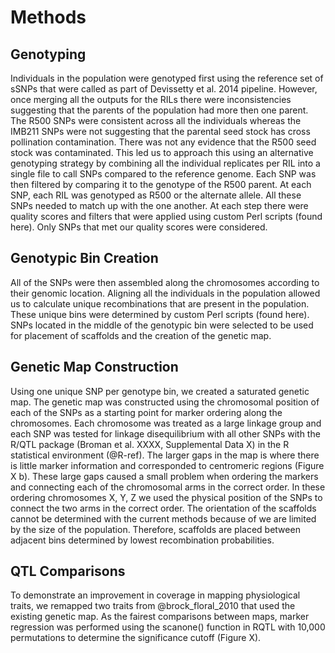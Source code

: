 # Methods
## Genotyping 
Individuals in the population were genotyped first using the reference set of sSNPs that were called as part of Devissetty et al. 2014 pipeline. However, once merging all the outputs for the RILs there were inconsistencies suggesting that the parents of the population had more then one parent. The R500 SNPs were consistent across all the individuals whereas the IMB211 SNPs were not suggesting that the parental seed stock has cross pollination contamination. There was not any evidence that the R500 seed stock was contaminated. This led us to approach this using an alternative genotyping strategy by combining all the individual replicates per RIL into a single file to call SNPs compared to the reference genome. Each SNP was then filtered by comparing it to the genotype of the R500 parent. At each SNP, each RIL was genotyped as R500 or the alternate allele. All these SNPs needed to match up with the one another. At each step there were quality scores and filters that were applied using custom Perl scripts (found here). Only SNPs that met our quality scores were considered. 

## Genotypic Bin Creation 
All of the SNPs were then assembled along the chromosomes according to their genomic location. Aligning all the individuals in the population allowed us to calculate unique recombinations that are present in the population. These unique bins were determined by custom Perl scripts (found here). SNPs located in the middle of the genotypic bin were selected to be used for placement of scaffolds and the creation of the genetic map. 

## Genetic Map Construction
Using one unique SNP per genotype bin, we created a saturated genetic map. The genetic map was constructed using the chromosomal position of each of the SNPs as a starting point for marker ordering along the chromosomes. Each chromosome was treated as a large linkage group and each SNP was tested for linkage disequilibrium with all other SNPs with the R/QTL package (Broman et al. XXXX, Supplemental Data X) in the R statistical environment (@R-ref). The larger gaps in the map is where there is little marker information and corresponded to centromeric regions (Figure X b). These large gaps caused a small problem when ordering the markers and connecting each of the chromosomal arms in the correct order. In these ordering chromosomes X, Y, Z we used the physical position of the SNPs to connect the two arms in the correct order. The orientation of the scaffolds cannot be determined with the current methods because of we are limited by the size of the population. Therefore, scaffolds are placed between adjacent bins determined by lowest recombination probabilities.

## QTL Comparisons
To demonstrate an improvement in coverage in mapping physiological traits, we remapped two traits from @brock_floral_2010 that used the existing genetic map. As the fairest comparisons between maps, marker regression was performed using the scanone() function in RQTL with 10,000 permutations to determine the significance cutoff (Figure X).







